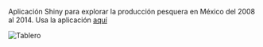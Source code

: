 Aplicación Shiny para explorar la producción pesquera en México del 2008 al 2014. Usa la aplicación [aquí](https://jaimeleal.shinyapps.io/produccion-pesquera-mexico/)

![Tablero]("https://raw.github.com/JaimeLeal/produccion-pesquera-mexico/master/produccion-pesquera.png") 
